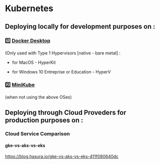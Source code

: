 # Kubernetes

## Deploying locally for development purposes on :

### :one: [Docker Desktop](./1.DockerDesktop)

(Only used with Type 1 Hypervisors [native - bare metal] :

* for MacOS - HyperKit 

* for Windows 10 Entreprise or Education - HyperV

### :two: [MiniKube](./2.minikube)

(when not using the above OSes)

## Deploying through Cloud Proveders for production purposes on :

### Cloud Service Comparison  

#### gke-vs-aks-vs-eks

https://blog.hasura.io/gke-vs-aks-vs-eks-411f080640dc
